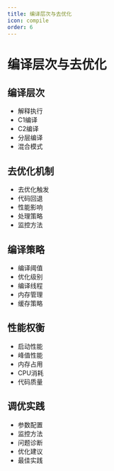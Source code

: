 ```yaml
---
title: 编译层次与去优化
icon: compile
order: 6
---
```


# 编译层次与去优化

## 编译层次
- 解释执行
- C1编译
- C2编译
- 分层编译
- 混合模式

## 去优化机制
- 去优化触发
- 代码回退
- 性能影响
- 处理策略
- 监控方法

## 编译策略
- 编译阈值
- 优化级别
- 编译线程
- 内存管理
- 缓存策略

## 性能权衡
- 启动性能
- 峰值性能
- 内存占用
- CPU消耗
- 代码质量

## 调优实践
- 参数配置
- 监控方法
- 问题诊断
- 优化建议
- 最佳实践
